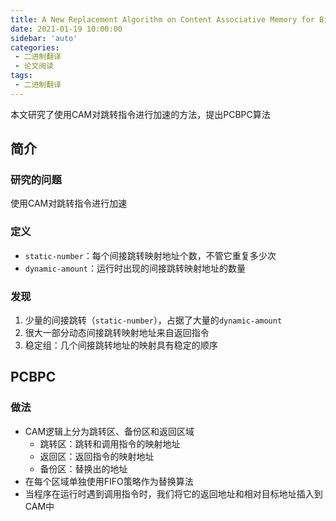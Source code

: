 ```yaml
---
title: A New Replacement Algorithm on Content Associative Memory for Binary Translation System 阅读
date: 2021-01-19 10:00:00
sidebar: 'auto'
categories:
 - 二进制翻译
 - 论文阅读
tags:
 - 二进制翻译
---
```


本文研究了使用CAM对跳转指令进行加速的方法，提出PCBPC算法

<!-- more -->

## 简介

### 研究的问题

使用CAM对跳转指令进行加速

### 定义


- `static-number`：每个间接跳转映射地址个数，不管它重复多少次
- `dynamic-amount`：运行时出现的间接跳转映射地址的数量

### 发现

1. 少量的间接跳转（`static-number`），占据了大量的`dynamic-amount`
1. 很大一部分动态间接跳转映射地址来自返回指令
1. 稳定组：几个间接跳转地址的映射具有稳定的顺序

## PCBPC

### 做法

- CAM逻辑上分为跳转区、备份区和返回区域
  - 跳转区：跳转和调用指令的映射地址
  - 返回区：返回指令的映射地址
  - 备份区：替换出的地址
- 在每个区域单独使用FIFO策略作为替换算法
- 当程序在运行时遇到调用指令时，我们将它的返回地址和相对目标地址插入到CAM中